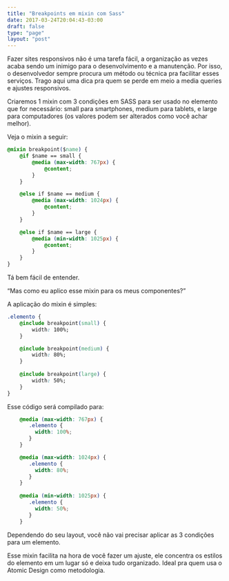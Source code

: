 ```yaml
---
title: "Breakpoints em mixin com Sass"
date: 2017-03-24T20:04:43-03:00
draft: false
type: "page"
layout: "post"
---
```

Fazer sites responsivos não é uma tarefa fácil, a organização as vezes acaba sendo um inimigo para o desenvolvimento e a manutenção. Por isso, o desenvolvedor sempre procura um método ou técnica pra facilitar esses serviços. Trago aqui uma dica pra quem se perde em meio a media queries e ajustes responsivos.

Criaremos 1 mixin com 3 condições em SASS para ser usado no elemento que for necessário: small para smartphones, medium para tablets, e large para computadores (os valores podem ser alterados como você achar melhor).

Veja o mixin a seguir:

```css
@mixin breakpoint($name) {
    @if $name == small {
        @media (max-width: 767px) {
            @content;
        }
    }

    @else if $name == medium {
        @media (max-width: 1024px) {
            @content;
        }
    }

    @else if $name == large {
        @media (min-width: 1025px) {
            @content;
        }
    }
}
```

Tá bem fácil de entender.

“Mas como eu aplico esse mixin para os meus componentes?”

A aplicação do mixin é simples:

```css
.elemento {
    @include breakpoint(small) {
        width: 100%;
    }

    @include breakpoint(medium) {
        width: 80%;
    }
    
    @include breakpoint(large) {
        width: 50%;
    }
}

```

Esse código será compilado para:

```css
    @media (max-width: 767px) { 
	   .elemento { 
	     width: 100%; 
	   } 
	} 

	@media (max-width: 1024px) { 
	   .elemento { 
	     width: 80%; 
	   } 
	}
	 
	@media (min-width: 1025px) { 
	   .elemento { 
	     width: 50%; 
	   } 
	} 
```

Dependendo do seu layout, você não vai precisar aplicar as 3 condições para um elemento.

Esse mixin facilita na hora de você fazer um ajuste, ele concentra os estilos do elemento em um lugar só e deixa tudo organizado. Ideal pra quem usa o Atomic Design como metodologia.